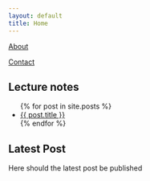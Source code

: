 ```yaml
---
layout: default
title: Home
---
```


[About](./about.html)

[Contact](./contact.html)


## Lecture notes

<ul>
{% for post in site.posts %}
    <li>
        <a href="{{ post.url }}">{{ post.title }}</a>
    </li>
{% endfor %}
</ul>



## Latest Post

Here should the latest post be published

